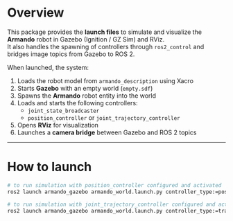 # Overview
This package provides the **launch files** to simulate and visualize the **Armando** robot in Gazebo (Ignition / GZ Sim) and RViz.  
It also handles the spawning of controllers through `ros2_control` and bridges image topics from Gazebo to ROS 2.

When launched, the system:
1. Loads the robot model from `armando_description` using Xacro  
2. Starts **Gazebo** with an empty world (`empty.sdf`)  
3. Spawns the **Armando** robot entity into the world  
4. Loads and starts the following controllers:
   - `joint_state_broadcaster`
   - `position_controller` or `joint_trajectory_controller`
5. Opens **RViz** for visualization  
6. Launches a **camera bridge** between Gazebo and ROS 2 topics

---

# How to launch

```bash
# to run simulation with position_controller configured and activated
ros2 launch armando_gazebo armando_world.launch.py controller_type:=position
```

```bash
# to run simulation with joint_trajectory_controller configured and activated
ros2 launch armando_gazebo armando_world.launch.py controller_type:=trajectory
```
